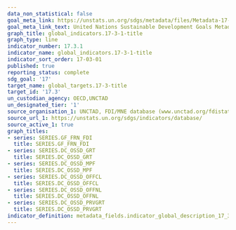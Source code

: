 ```yaml
---
data_non_statistical: false
goal_meta_link: https://unstats.un.org/sdgs/metadata/files/Metadata-17-03-01.pdf
goal_meta_link_text: United Nations Sustainable Development Goals Metadata (pdf 468kB)
graph_title: global_indicators.17-3-1-title
graph_type: line
indicator_number: 17.3.1
indicator_name: global_indicators.17-3-1-title
indicator_sort_order: 17-03-01
published: true
reporting_status: complete
sdg_goal: '17'
target_name: global_targets.17-3-title
target_id: '17.3'
un_custodian_agency: OECD,UNCTAD
un_designated_tier: '1'
source_organisation_1: UNCTAD, FDI/MNE database (www.unctad.org/fdistatistics)
source_url_1: https://unstats.un.org/sdgs/indicators/database/
source_active_1: true
graph_titles:
- series: SERIES.GF_FRN_FDI
  title: SERIES.GF_FRN_FDI
- series: SERIES.DC_OSSD_GRT
  title: SERIES.DC_OSSD_GRT
- series: SERIES.DC_OSSD_MPF
  title: SERIES.DC_OSSD_MPF
- series: SERIES.DC_OSSD_OFFCL
  title: SERIES.DC_OSSD_OFFCL
- series: SERIES.DC_OSSD_OFFNL
  title: SERIES.DC_OSSD_OFFNL
- series: SERIES.DC_OSSD_PRVGRT
  title: SERIES.DC_OSSD_PRVGRT
indicator_definition: metadata_fields.indicator_global_description_17_3_1
---
```

